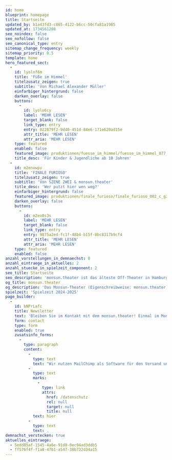 ```yaml
---
id: home
blueprint: homepage
title: Startseite
updated_by: b1a43fd3-c865-4122-b6cc-50cfa81a1985
updated_at: 1734561208
seo_noindex: false
seo_nofollow: false
seo_canonical_type: entry
sitemap_change_frequency: weekly
sitemap_priority: 0.5
template: home
hero_featured_sect:
  -
    id: lyolnf6m
    title: 'Füße im Himmel'
    titelzusatz_zeigen: true
    subtitle: 'Von Michael Alexander Müller'
    einfarbiger_hintergrund: false
    darken_overlay: false
    buttons:
      -
        id: lyolo6cy
        label: 'MEHR LESEN'
        target_blank: false
        link_type: entry
        entry: 022879f2-9d40-451d-84e6-171e620ad15e
        attr_title: 'MEHR LESEN'
        attr_aria: 'MEHR LESEN'
    type: featured
    enabled: false
    featured_image: produktionen/fuesse_im_himmel/fuesse_im_himmel_077_c_g2_baraniak.jpg
    title_desc: 'Für Kinder & Jugendliche ab 10 Jahren'
  -
    id: m2envwpv
    title: 'FINALE FURIOSO'
    titelzusatz_zeigen: true
    subtitle: 'Von SZENE 2WEI & monsun.theater'
    title_desc: 'Wer putzt hier wen weg?'
    einfarbiger_hintergrund: false
    featured_image: produktionen/finale_furioso/finale_furioso_002_c_g2_baraniak.jpg
    darken_overlay: false
    buttons:
      -
        id: m2eo0s3s
        label: 'MEHR LESEN'
        target_blank: false
        link_type: entry
        entry: 9875a2ed-fc1f-48b4-b15f-8bc8317b9cf4
        attr_title: 'MEHR LESEN'
        attr_aria: 'MEHR LESEN'
    type: featured
    enabled: false
anzahl_vorstellungen_in_demnaechst: 0
anzahl_eintraege_in_aktuelles: 2
anzahl_stuecke_in_spielzeit_component: 2
seo_title: Startseite
seo_description: 'monsun.theater ist das älteste Off-Theater in Hamburg und besteht seit 1980. Es befindet sich im Stadtteil Ottensen.'
og_title: monsun.theater
og_description: 'Das Monsun-Theater (Eigenschreibweise: monsun.theater) ist das älteste Off-Theater in Hamburg und besteht seit 1980. Es befindet sich im Stadtteil Ottensen.'
spielzeit: 'Spielzeit 2024-2025'
page_builder:
  -
    id: bNPrLafc
    title: Newsletter
    text: 'Bleiben Sie im Kontakt mit dem monsun.theater! Einmal im Monat aktuelle Informationen zu unseren Veranstaltungen: Premieren, Festivals, Extra-Events und ein Blick hinter die Kulissen.'
    form: contact
    type: form
    enabled: true
    zusatsinfo_forms:
      -
        type: paragraph
        content:
          -
            type: text
            text: "Wir nutzen MailChimp als Software für den Versand unseres Newsletter. Nach Bestätigen des Buttons \"SENDEN\" erhalten Sie innerhalb weniger Minuten eine E-Mail mit einem Bestätigungslink, um Ihre Anmeldung abzuschließen. Sie willigen hiermit in die Verarbeitung Ihrer Daten zu diesem Zweck ein. Ihre Daten werden nur zu diesem Zweck verwendet und nicht an Dritte weitergegeben. Sie können den Newsletter jederzeit wieder durch einen Klick auf das entsprechende Feld am Ende des Newsletters abbestellen. Ihre E-Maildaten werden dann automatisch aus dem Verteiler ausgetragen. Hinweise zum Datenschutz finden Sie\_"
          -
            type: text
            marks:
              -
                type: link
                attrs:
                  href: /datenschutz
                  rel: null
                  target: null
                  title: null
            text: hier
          -
            type: text
            text: .
demnachst_verstecken: true
aktuelles_eintraege:
  - 5edd85af-1545-4a6e-91d8-0ec94ad3ddb5
  - ff576f4f-f1a8-47b1-a547-38b732d34a15
---
```

